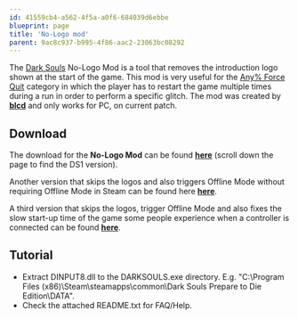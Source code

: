 ```yaml
---
id: 41559cb4-a562-4f5a-a0f6-684039d6ebbe
blueprint: page
title: 'No-Logo mod'
parent: 9ac8c937-b995-4f86-aac2-23063bc08292
---
```

The [Dark Souls](/darksouls) No-Logo Mod is a tool that removes the introduction logo shown at the start of the game. This mod is very useful for the [Any% Force Quit](/darksouls/any-force-quit) category in which the player has to restart the game multiple times during a run in order to perform a specific glitch. The mod was created by [**blcd**](//github.com/bladecoding/DarkSouls3RemoveIntroScreens) and only works for PC, on current patch.

## Download

The download for the **No-Logo Mod** can be found [**here**](//github.com/bladecoding/DarkSouls3RemoveIntroScreens/releases) (scroll down the page to find the DS1 version).

Another version that skips the logos and also triggers Offline Mode without requiring Offline Mode in Steam can be found here [**here**](//github.com/NEZ64/DarkSoulsOfflineLogoSkip/releases).

A third version that skips the logos, trigger Offline Mode and also fixes the slow start-up time of the game some people experience when a controller is connected can be found [**here**](https://github.com/r3sus/Resouls/tree/main/ptde/gmpfx#dll).

## Tutorial

- Extract DINPUT8.dll to the DARKSOULS.exe directory. E.g. "C:\Program Files (x86)\Steam\steamapps\common\Dark Souls Prepare to Die Edition\DATA".
- Check the attached README.txt for FAQ/Help.
